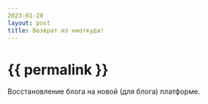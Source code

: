 ```yaml
---
2023-01-28
layout: post
title: Возврат из ниоткуда!
---
```


<h1>{{ permalink }}</h1>

Восстановление блога на новой (для блога) платформе.
